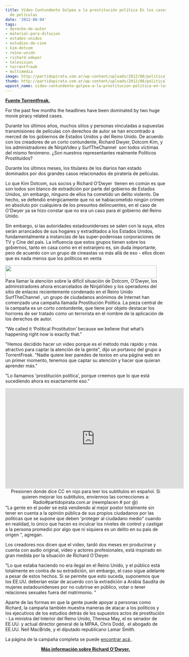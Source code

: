 ```yaml
---
title: Vídeo Contundente Golpea a la prostitución política En los casos de piratería
  de películas
date: '2012-08-04'
tags:
- derecho-de-autor
- material-para-difusion
- estados-unidos
- estudios-de-cine
- kim-dotcom
- reino-unido
- richard-odwyer
- television
- torrentfreak
- multimedia
image: http://partidopirata.com.ar/wp-content/uploads/2012/08/politicalprostitution.jpg
thumb: http://partidopirata.com.ar/wp-content/uploads/2012/08/politicalprostitution-150x40.jpg
wppost_name: video-contundente-golpea-a-la-prostitucion-politica-en-los-casos-de-pirateria-de-peliculas
---
```


<strong><a href="https://torrentfreak.com/hard-hitting-video-slams-political-prostitution-in-movie-piracy-cases-120804/" target="_blank">Fuente Torrentfreak.</a></strong>

For the past few months the headlines have been dominated by two huge movie piracy related cases.

Durante los últimos años, muchos sitios y personas vinculadas a supuestas transmisiones de películas con derechos de autor se han encontrado a merced de los gobiernos de Estados Unidos y del Reino Unido. De acuerdo con los creadores de un corto contundente, Richard Dwyer, Dotcom Kim, y los administradores de NinjaVideo y SurfTheChannel  son todos víctimas del mismo fenómeno. ¿Son nuestros representantes realmente Políticos Prostituídos?

Durante los últimos meses, los titulares de los diarios han estado dominados por dos grandes casos relacionados de piratería de películas.

Lo que Kim Dotcom, sus socios y Richard O'Dwyer  tienen en común es que son todos son blanco de extradición por parte del gobierno de Estados Unidos, sin embargo, ninguno de ellos ha cometido un delito violento. De hecho, se defendió enérgicamente que no se habíacometido ningún crímen en absoluto por cualquiera de los presuntos delincuentes, en el caso de O'Dwyer ya se hizo constar que no era un caso para el gobierno del Reino Unido.

Sin embargo, si las autoridades estadounidenses se salen con la suya, ellos serán arrancados de sus hogares y extraditados a los Estados Unidos, fundamentalmente a instancias de las super-poderosas corporaciones de TV y Cine del país. La influencia que estos grupos tienen sobre los gobiernos, tanto en casa como en el extranjero es, sin duda importante, pero de acuerdo con un grupo de cineastas va más allá de eso - ellos dicen que es nada menos que los políticos en venta

<a href="http://partidopirata.com.ar/wp-content/uploads/2012/08/politicalprostitution.jpg"><img class="aligncenter size-full wp-image-5752" title="politicalprostitution" src="http://partidopirata.com.ar/wp-content/uploads/2012/08/politicalprostitution.jpg" alt="" width="475" height="40" /></a>
Para llamar la atención sobre la difícil situación de Dotcom, O'Dwyer, los administradores ahora encarcelados de NinjaVideo y los operadores del sitio de enlaces recientemente condenado en el Reino Unido SurfTheChannel , un grupo de ciudadanos anónimos de Internet han comenzado una campaña llamada Prostitución Política. La pieza central de la campaña es un corto contundente, que tiene por objeto destacar los horrores de ser tratado como un terrorista en el nombre de la aplicación de los derechos de autor.

“We called it ‘Political Prostitution’ because we believe that what’s happening right now is exactly that.”

"Hemos decidido hacer un video porque es el método más rápido y más atractivo para captar la atención de la gente", dijo un portavoz del grupo a TorrentFreak. "Nadie quiere leer paredes de textos en una página web en un primer momento, tenemos que captar su atención y hacer que quieran aprender más."

"Lo llamamos 'prostitución política', porque creemos que lo que está sucediendo ahora es exactamente eso."

<center>
<iframe src="http://www.youtube.com/embed/yez6AFU37bE" frameborder="0" width="560" height="315"></iframe>
Presionen donde dice CC en rojo para leer los subtítulos en español.
Si quieren mejorar los subtítulos, envíennos las correcciones a:
Radio#partidopirata.com.ar
(reemplacen # por @)</center>
"La gente en el poder se está vendiendo al mejor postor totalmente sin tener en cuenta a la opinión pública de sus propios ciudadanos por las políticas que se supone que deben 'proteger al ciudadano medio" cuando en realidad, lo único que hacen es inculcar los niveles de control y castigar a la persona promedio por algo que ni siquiera es un delito en su país de origen ", agregan.

Los creadores nos dicen que el video, tardó dos meses en producirse y cuenta con audio original, vídeo y actores profesionales, está inspirado en gran medida por la situación de Richard O'Dwyer.

"Lo que estaba haciendo no era ilegal en el Reino Unido, y el público está totalmente en contra de su extradición, sin embargo, el caso sigue adelante a pesar de estos hechos. Si se permite que esto suceda, suponemos que los EE.UU. deberían estar de acuerdo con la extradición a Arabia Saudita de mujeres estadounidenses por no cubrirse en público, votar o tener relaciones sexuales fuera del matrimonio. "

Aparte de las formas en que la gente puede apoyar a personas como Richard, la campaña también muestra maneras de atacar a los políticos y los ejecutivos de los estudios detrás de los supuestos actos de prostitución - La ministra del Interior del Reino Unido, Theresa May, el ex senador de EE.UU. y actual director general de la MPAA, Chris Dodd,  el abogado de EE.UU. Neil MacBride, y el diputado republicano Lamar Smith.

La página de la campaña completa se puede <a href="http://www.political-prostitution.com/">encontrar acá </a>.
<p style="text-align: center;"><strong><a href="http://partidopirata.com.ar/tag/richard-odwyer">Más información sobre Richard O'Dwyer.</a></strong></p>
